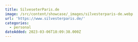 ```yaml
---
title: SilveseterParis.de
image: /src/content/showcase/_images/silvesterparis-de.webp
url: 'https://www.silvesterparis.de/'
categories:
  - personal
dateAdded: 2023-03-06T18:09:38.000Z
---
```


